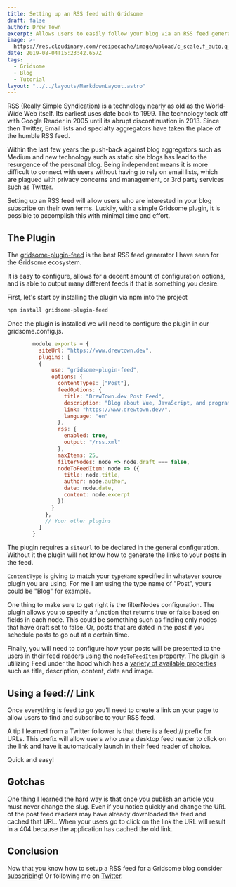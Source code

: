 ```yaml
---
title: Setting up an RSS feed with Gridsome
draft: false
author: Drew Town
excerpt: Allows users to easily follow your blog via an RSS feed generator
image: >-
  https://res.cloudinary.com/recipecache/image/upload/c_scale,f_auto,q_auto,w_800/v1564933145/drewtown.dev/gridsome-feed-plugin.jpg
date: 2019-08-04T15:23:42.657Z
tags:
  - Gridsome
  - Blog
  - Tutorial
layout: "../../layouts/MarkdownLayout.astro"
---
```

RSS (Really Simple Syndication) is a technology nearly as old as the World-Wide Web itself. Its earliest uses date back to 1999. The technology took off with Google Reader in 2005 until its abrupt discontinuation in 2013. Since then Twitter, Email lists and specialty aggregators have taken the place of the humble RSS feed.

Within the last few years the push-back against blog aggregators such as Medium and new technology such as static site blogs has lead to the resurgence of the personal blog. Being independent means it is more difficult to connect with users without having to rely on email lists, which are plagued with privacy concerns and management, or 3rd party services such as Twitter.

Setting up an RSS feed will allow users who are interested in your blog subscribe on their own terms. Luckily, with a simple Gridsome plugin, it is possible to accomplish this with minimal time and effort.

## The Plugin

The [gridsome-plugin-feed](https://github.com/onecrayon/gridsome-plugin-feed) is the best RSS feed generator I have seen for the Gridsome ecosystem.

It is easy to configure, allows for a decent amount of configuration options, and is able to output many different feeds if that is something you desire.

First, let's start by installing the plugin via npm into the project

```bash
npm install gridsome-plugin-feed
```

Once the plugin is installed we will need to configure the plugin in our gridsome.config.js.

```js
        module.exports = {
          siteUrl: "https://www.drewtown.dev",
          plugins: [
          {
              use: "gridsome-plugin-feed",
              options: {
                contentTypes: ["Post"],
                feedOptions: {
                  title: "DrewTown.dev Post Feed",
                  description: "Blog about Vue, JavaScript, and programming in general",
                  link: "https://www.drewtown.dev/",
                  language: "en"
                },
                rss: {
                  enabled: true,
                  output: "/rss.xml"
                },
                maxItems: 25,
                filterNodes: node => node.draft === false,
                nodeToFeedItem: node => ({
                  title: node.title,
                  author: node.author,
                  date: node.date,
                  content: node.excerpt
                })
              }
            },
            // Your other plugins
          ]
        }
```
The plugin requires a `siteUrl` to be declared in the general configuration.  Without it the plugin will not know how to generate the links to your posts in the feed.

`ContentType` is giving to match your `typeName` specified in whatever source plugin you are using.  For me I am using the type name of "Post", yours could be "Blog" for example.

One thing to make sure to get right is the filterNodes configuration.  The plugin allows you to specify a function that returns true or false based on fields in each node.  This could be something such as finding only nodes that have draft set to false.  Or, posts that are dated in the past if you schedule posts to go out at a certain time.

Finally, you will need to configure how your posts will be presented to the users in their feed readers using the `nodeToFeedItem` property.  The plugin is utilizing Feed under the hood which has a [variety of available properties](https://www.npmjs.com/package/feed#example) such as title, description, content, date and image.

## Using a feed:// Link

Once everything is feed to go you'll need to create a link on your page to allow users to find and subscribe to your RSS feed.

A tip I learned from a Twitter follower is that there is a feed:// prefix for URLs.  This prefix will allow users who use a desktop feed reader to click on the link and have it automatically launch in their feed reader of choice.

Quick and easy!

## Gotchas

One thing I learned the hard way is that once you publish an article you must never change the slug.  Even if you notice quickly and change the URL of the post feed readers may have already downloaded the feed and cached that URL.  When your users go to click on the link the URL will result in a 404 because the application has cached the old link.

## Conclusion

Now that you know how to setup a RSS feed for a Gridsome blog consider [subscribing](//www.drewtown.dev/rss.xml)! Or following me on [Twitter](https://twitter.com/drewtown_chi).
